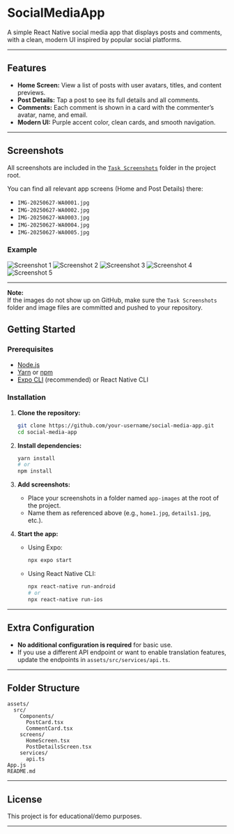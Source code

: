 # SocialMediaApp

A simple React Native social media app that displays posts and comments, with a clean, modern UI inspired by popular social platforms.

---

## Features

- **Home Screen:** View a list of posts with user avatars, titles, and content previews.
- **Post Details:** Tap a post to see its full details and all comments.
- **Comments:** Each comment is shown in a card with the commenter’s avatar, name, and email.
- **Modern UI:** Purple accent color, clean cards, and smooth navigation.

---

## Screenshots

All screenshots are included in the [`Task Screenshots`](./Task%20Screenshots) folder in the project root.

You can find all relevant app screens (Home and Post Details) there:

- `IMG-20250627-WA0001.jpg`
- `IMG-20250627-WA0002.jpg`
- `IMG-20250627-WA0003.jpg`
- `IMG-20250627-WA0004.jpg`
- `IMG-20250627-WA0005.jpg`

### Example

![Screenshot 1](./Task%20Screenshots/IMG-20250627-WA0001.jpg)
![Screenshot 2](./Task%20Screenshots/IMG-20250627-WA0002.jpg)
![Screenshot 3](./Task%20Screenshots/IMG-20250627-WA0003.jpg)
![Screenshot 4](./Task%20Screenshots/IMG-20250627-WA0004.jpg)
![Screenshot 5](./Task%20Screenshots/IMG-20250627-WA0005.jpg)

---

**Note:**  
If the images do not show up on GitHub, make sure the `Task Screenshots` folder and image files are committed and pushed to your repository.

## Getting Started

### Prerequisites

- [Node.js](https://nodejs.org/)
- [Yarn](https://classic.yarnpkg.com/lang/en/) or [npm](https://www.npmjs.com/)
- [Expo CLI](https://docs.expo.dev/get-started/installation/) (recommended) or React Native CLI

### Installation

1. **Clone the repository:**

   ```sh
   git clone https://github.com/your-username/social-media-app.git
   cd social-media-app
   ```

2. **Install dependencies:**

   ```sh
   yarn install
   # or
   npm install
   ```

3. **Add screenshots:**

   - Place your screenshots in a folder named `app-images` at the root of the project.
   - Name them as referenced above (e.g., `home1.jpg`, `details1.jpg`, etc.).

4. **Start the app:**
   - Using Expo:
     ```sh
     npx expo start
     ```
   - Using React Native CLI:
     ```sh
     npx react-native run-android
     # or
     npx react-native run-ios
     ```

---

## Extra Configuration

- **No additional configuration is required** for basic use.
- If you use a different API endpoint or want to enable translation features, update the endpoints in `assets/src/services/api.ts`.

---

## Folder Structure

```
assets/
  src/
    Components/
      PostCard.tsx
      CommentCard.tsx
    screens/
      HomeScreen.tsx
      PostDetailsScreen.tsx
    services/
      api.ts
App.js
README.md
```

---

## License

This project is for educational/demo purposes.

---
